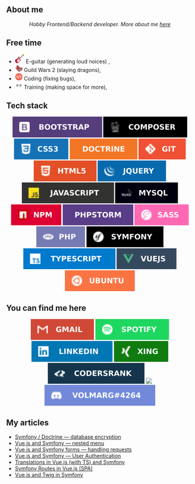 <h2>About me</h2>
<p align="center"><i>Hobby Frontend/Backend developer. More about me <a href="https://github.com/Volmarg/Volmarg/raw/main/data/nope.jpg">here</a></i></p>

<h2>Free time</h2>
<ul><li><img src="data/icons/electric-guitar.png" width="25"> E-guitar (generating loud noices) ,
<li><img src="data/icons/gw2.png" width="20">  Guild Wars 2 (slaying dragons),
<li><img src="data/icons/code.png" width="20"> Coding (fixing bugs),
<li><img src="data/icons/training.png" width="20"> Training (making space for more),</ul>

<h2>Tech stack</h2>
<p float="left" align="center">   
  <img src="data/badges/bootstrap .svg">    
  <img src="data/badges/composer.svg"  >     
  <img src="data/badges/css3.svg" 	   >    
  <img src="data/badges/doctrine.svg"  >    
  <img src="data/badges/git.svg"       >    
  <img src="data/badges/html5.svg" 	   >    
  <img src="data/badges/jquery.svg"    >    
  <img src="data/badges/js.svg" 	   >    
  <img src="data/badges/mysql.svg" 	   >	    
  <img src="data/badges/npm.svg" 	   >    
  <img src="data/badges/phpstorm.svg"  >	    
  <img src="data/badges/sass.svg" 	   >
  <img src="data/badges/php.svg"   >
  <img src="data/badges/symfony.svg"   >
  <img src="data/badges/ts.svg" 	   >
  <img src="data/badges/vuejs.svg" 	   >
  <img src="data/badges/ubuntu.svg"    ></p>

<h2>You can find me here</h2>
<p align="center">
<a href="mailto:dwlodarczyk12@gmail.com" >  <img src="data/badges/gmail.svg"></a>
<a href="https://open.spotify.com/user/volmarg">  <img src="data/badges/spotify.svg"></a>
<a href="https://www.linkedin.com/in/volmarg/">  <img src="data/badges/linkedin.svg"></a>
<a href="https://www.xing.com/profile/Dariusz_Wlodarczyk2">  <img src="data/badges/xing.svg"></a>
<a href="https://profile.codersrank.io/user/volmarg/">  <img src="data/badges/codersrank.svg"></a>
<a href="https://medium.com/@Volmarg"><img src="https://img.shields.io/badge/Medium-%23000000.svg?&style=for-the-badge&logo=Medium&logoColor=white" /></a>
  
  
<img src="data/badges/discord.svg">
</p>

<h2>My articles</h2>
<ul>
<li><a href="https://medium.com/@Volmarg/symfony-doctrine-database-encryption-50d7e01d8f69">Symfony / Doctrine — database encryption</a></li>
<li><a href="https://medium.com/@Volmarg/vue-js-and-symfony-nested-menu-5d593185ea1">Vue.js and Symfony — nested menu</a></li> 
<li><a href="https://medium.com/@Volmarg/vue-js-and-symfony-forms-ba5139f77f5f">Vue.js and Symfony forms — handling requests</a></li>
<li><a href="https://dzone.com/articles/vuejs-and-symfony-user-authentication">Vue.js and Symfony — User Authentication</a></li>
<li><a href="https://medium.com/@Volmarg/translations-in-vue-js-with-ts-and-symfony-e91b3382acb1">Translations in Vue.js (with TS) and Symfony</a></li>  
<li><a href="https://dzone.com/articles/symfony-routes-in-vuejs-spa">Symfony Routes in Vue.js (SPA)</a></li>  
<li><a href="https://medium.com/@Volmarg/vue-js-and-twig-in-symfony-5c20aef5c57d">Vue.js and Twig in Symfony</a></li>
</ul>

